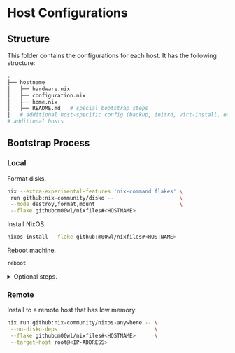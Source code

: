 # Host Configurations

## Structure

This folder contains the configurations for each host.
It has the following structure:

```bash
.
├── hostname
│   ├── hardware.nix
│   ├── configuration.nix
│   ├── home.nix
│   ├── README.md   # special bootstrap steps
│   # additional host-specific config (backup, initrd, virt-install, etc.)
# additional hosts
```

## Bootstrap Process

### Local

Format disks.

```bash
nix --extra-experimental-features 'nix-command flakes' \
 run github:nix-community/disko --                     \
 --mode destroy,format,mount                           \
 --flake github:m00wl/nixfiles#<HOSTNAME>
```

Install NixOS.

```bash
nixos-install --flake github:m00wl/nixfiles#<HOSTNAME>
```

Reboot machine.

```bash
reboot
```

<details>

<summary> Optional steps. </summary>

Set password.

```bash
passwd m00wl
```

Set configuration.

```bash
git clone git@github.com:m00wl/nixfiles.git /home/m00wl/nixfiles
ln -s /home/m00wl/nixfiles/flake.nix /etc/nixos/flake.nix
```

</details>

### Remote

Install to a remote host that has low memory:

```bash
nix run github:nix-community/nixos-anywhere -- \
 --no-disko-deps                               \
 --flake github:m00wl/nixfiles#<HOSTNAME>      \
 --target-host root@<IP-ADDRESS>
```
